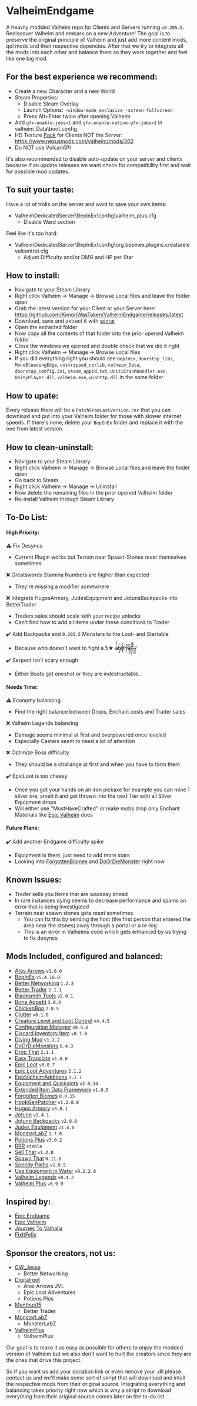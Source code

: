 # ValheimEndgame
A heavily modded Valheim repo for Clients and Servers running `v0.205.5`. Rediscover Valheim and embark on a new Adventure!
The goal is to preserve the original principle of Valheim and just add more content mods, qol mods and their respective depencies.
After that we try to integrate all the mods into each other and balance them so they work together and feel like one big mod.



## For the best experience we recommend:
- Create a new Character and a new World
- Steam Properties:
   - Disable Steam Overlay
   - Launch Options: `-window-mode exclusive -screen-fullscreen`
   - Press Alt+Enter twice after opening Valheim
- Add `gfx-enable-jobs=1` and `gfx-enable-native-gfx-jobs=1` in valheim_Data\boot.config
- HD Texture [Pack](https://drive.google.com/file/d/15pG3zUpH1Qz9PlsNe3Y6g8U1y0kwsknO/view?usp=sharing) for Clients NOT the Server: https://www.nexusmods.com/valheim/mods/302
- Do NOT use VulcanAPI

It's also recommended to disable auto-update on your server and clients because if an update releases we want check for compatibility first and wait for possible mod updates.



## To suit your taste:
Have a lot of trolls on the server and want to save your own items:
- ValheimDedicatedServer\BepInEx\config\valheim_plus.cfg
   - Disable Ward section

Feel like it's too hard:
- ValheimDedicatedServer\BepInEx\config\org.bepinex.plugins.creaturelevelcontrol.cfg
   - Adjust Difficulty and/or DMG and HP per Star



## How to install:
- Navigate to your Steam Library
- Right click Valheim -> Manage -> Browse Local files and leave the folder open
- Grab the latest version for your Client or your Server here: https://github.com/KimoriWasTaken/ValheimEndgame/releases/latest
- Download, save and extract it with [winrar](https://www.win-rar.com/download.html)
- Open the extracted folder
- Now copy all the contents of that folder into the prior opened Valheim folder
- Close the windows we opened and double check that we did it right
- Right click Valheim -> Manage -> Browse Local files
- If you did everything right you should see `BepInEx`, `doorstop_libs`, `MonoBleedingEdge`, `unstripped_corlib`, `valheim_Data`, `doorstop_config.ini`, `steam_appid.txt`, `UnitiCrashHandler.exe`, `UnityPlayer.dll`, `valheim.exe`, `winhttp.dll` in the same folder



## How to upate:
Every release there will be a `PatchFromLastVersion.rar` that you can download and put into your Valheim folder for those with slower internet speeds.
If there's none, delete your `BepInEx` folder and replace it with the one from latest version.



## How to clean-uninstall:
- Navigate to your Steam Library
- Right click Valheim -> Manage -> Browse Local files and leave the folder open
- Go back to Steam
- Right click Valheim -> Manage -> Uninstall
- Now delete the remaining files in the prior opened Valheim folder
- Re-install Valheim through Steam Library



## To-Do List:
#### High Priority:
⚠️ Fix Desyncs
   - Current Plugin works but Terrain near Spawn-Stones reset themselves sometimes

❌ Greatswords Stamina Numbers are higher than expected
   - They're missing a modifier somewhere

❌ Integrate HugosArmory, JudesEquipment and JotunsBackpacks into BetterTrader
   - Traders sales should scale with your recipe unlocks
   - Can't find how to add all items under these conditions to Trader

✔️ Add Backpacks and `0.205.5` Monsters to the Loot- and Startable
   - Because who doesn't want to fight a 5★ a̷̦͗̆̍̊́b̸̮̯̟͗̈͘ǫ̸̛̖̔̀̑m̶͉͔͒̚͝i̸̥̮̠̗̓.̸̫̦̱̘̹̔̈̀̀.̶̖̓̉.̶̮͕͚̃̿̓.̸̖͕̄

✔️ Serpent isn't scary enough
   - Either Boats get oneshot or they are indestructable...

#### Needs Time:
⚠️ Economy balancing
   - Find the right balance between Drops, Enchant costs and Trader sales

❌ Valheim Legends balancing
   - Damage seems minimal at first and overpowered once leveled
   - Especially Casters seem to need a lot of attention

❌ Optimize Boss difficulty
   - They should be a challange at first and when you have to farm them

✔️ EpicLoot is too cheesy
   - Once you got your hands on an iron pickaxe for example you can mine 1 silver ore, smelt it and get thrown into the next Tier with all Silver Equipment drops
   - Will either use "MustHaveCrafted" or make mobs drop only Enchant Materials like [Epic Valheim](https://www.nexusmods.com/valheim/mods/1409?tab=description) does

#### Future Plans:
✔️ Add another Endgame difficulty spike
   - Equipment is there, just need to add more stars
   - Looking into [ForgottenBiomes](https://valheim.thunderstore.io/package/AlreeNicolas/Forgotten_Biomes/) and [DoOrDieMonster](https://valheim.thunderstore.io/package/Horem/DoOrDieMonsters/) right now



## Known Issues:
- Trader sells you Items that are waaaaay ahead
- In rare instances dying seems to decrease performance and spams an error that is being investigated
- Terrain near spawn stones gets reset sometimes
   - You can fix this by sending the host (the first person that entered the area near the stones) away through a portal or a re-log
   - This is an error in Valheims code which gets enhanced by us trying to fix desyncs



## Mods Included, configured and balanced:
- [Atos Arrows](https://www.nexusmods.com/valheim/mods/1301) `v1.0.0`
- [BepInEx](https://valheim.thunderstore.io/package/denikson/BepInExPack_Valheim/) `v5.4.16.0`
- [Better Networking](https://www.nexusmods.com/valheim/mods/1570) `1.2.2`
- [Better Trader](https://www.nexusmods.com/valheim/mods/433) `2.1.1`
- [Blacksmith Tools](https://valheim.thunderstore.io/package/GoldenJude/Blacksmiths_tools/) `v2.0.1`
- [Bone Appetit](https://github.com/RockerKitten/BoneAppetit) `3.0.4`
- [ChickenBoo](https://github.com/sbtoonz/chickenboo) `2.0.5`
- [Clutter](https://github.com/plumga/Clutter) `v0.1.0`
- [Creature Level and Loot Control](https://valheim.thunderstore.io/package/Smoothbrain/CreatureLevelAndLootControl/) `v4.4.5`
- [Configuration Manager](https://github.com/aedenthorn/ValheimMods/tree/master/ConfigurationManager) `v0.5.0`
- [Discard Inventory Item](https://www.nexusmods.com/valheim/mods/45) `v0.7.0`
- [Diving Mod](https://www.nexusmods.com/valheim/mods/1271) `v1.2.2`
- [DoOrDieMonsters](https://valheim.thunderstore.io/package/Horem/DoOrDieMonsters/) `0.4.3`
- [Drop That](https://github.com/ASharpPen/Valheim.DropThat) `2.1.1`
- [Easy Translate](https://github.com/MLIMG/Easy-Translate) `v1.0.0`
- [Epic Loot](https://github.com/RandyKnapp/ValheimMods/tree/main/EpicLoot) `v0.8.7`
- [Epic Loot Adventures](https://valheim.thunderstore.io/package/OdinPlus/Digitalroots_EpicLoot_Adventure_Bounties/) `2.1.2`
- [EpicValheimAdditions](https://valheim.thunderstore.io/package/Huntardys/EpicValheimsAdditions/) `1.2.7`
- [Equipment and Quickslots](https://github.com/RandyKnapp/ValheimMods/tree/main/EquipmentAndQuickSlots) `v2.0.14`
- [Extended Item Data Framework](https://github.com/RandyKnapp/ValheimMods/tree/main/ExtendedItemDataFramework) `v1.0.5`
- [Forgotten Biomes](https://valheim.thunderstore.io/package/AlreeNicolas/Forgotten_Biomes/) `0.0.15`
- [HookGenPatcher](https://github.com/harbingerofme/Bepinex.Monomod.HookGenPatcher) `v1.2.0.0`
- [Hugos Armory](https://github.com/Hugo-the-Dwarf/ValheimMoreTwoHanders) `v5.0.1`
- [Jotunn](https://github.com/Valheim-Modding/Jotunn) `v2.4.1`
- [Jotunn Backpacks](https://www.nexusmods.com/valheim/mods/1416) `v2.0.0`
- [Judes Equipment](https://valheim.thunderstore.io/package/GoldenJude/Judes_Equipment/) `v1.4.0`
- [MonsterLabZ](https://valheim.thunderstore.io/package/MonsterLabZ/MonsterLabZ/) `1.7.0`
- [Potions Plus](https://www.nexusmods.com/valheim/mods/1561) `v3.0.2`
- [RRR](https://valheim.thunderstore.io/package/neurodr0me/) `stable`
- [Sell That](https://www.nexusmods.com/valheim/mods/232) `v1.2.0`
- [Spawn That](https://github.com/ASharpPen/Valheim.SpawnThat) `0.11.6`
- [Speedy Paths](https://github.com/NNaso/ValheimMods/tree/main/SpeedyPaths) `v1.0.5`
- [Use Equipment in Water](https://www.nexusmods.com/valheim/mods/121) `v0.2.2.0`
- [Valheim Legends](https://www.nexusmods.com/valheim/mods/796) `v0.4.2`
- [Valheim Plus](https://valheim.plus/) `v0.9.9`



## Inspired by:
- [Epic Endgame](https://www.nexusmods.com/valheim/mods/1505)
- [Epic Valheim](https://www.nexusmods.com/valheim/mods/1409?tab=description)
- [Journey To Valhalla](https://valheim.thunderstore.io/package/thedefside/Journey_To_Valhalla/)
- [FixItFelix](https://valheim.thunderstore.io/package/FixItFelix/)



## Sponsor the creators, not us:
- [CW_Jesse](https://www.patreon.com/CW_Jesse)
   - Better Networking
- [Digitalroot](https://www.buymeacoffee.com/digitalroot)
   - Atos Arrows JVL
   - Epic Loot Adventures
   - Potions Plus
- [Menthus15](https://www.patreon.com/Menthus)
   - Better Trader
- [MonsterLabZ](paypal.me/davidfry1988)
   - MonsterLabZ
- [ValheimPlus](https://www.patreon.com/valheimPlus)
   - ValheimPlus

Our goal is to make it as easy as possible for others to enjoy the modded version of Valheim but we also don't want to hurt the creators since they are the ones that drive this project.

So if you want us add your donation link or even remove your .dll please contact us and we'll make some sort of skript that will download and intall the respective mods from their original source. Integrating everything and balancing takes priority right now which is why a skript to download everything from their original source comes later on the to-do list.
